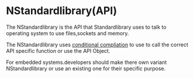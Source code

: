 # NStandardlibrary(API)

The NStandardlibrary is the API that Standardlibrary uses to talk to operating system to use files,sockets and memory.

The NStandardlibrary uses [conditional compliation](../SyntaxAndSeamantics/Concepts/conditional%20compliation.md) to use to call the correct API specific function or use the API Object.


For embedded systems.developers should make there own variant NStandardlibrary or use an existing one for their specific purpose.

